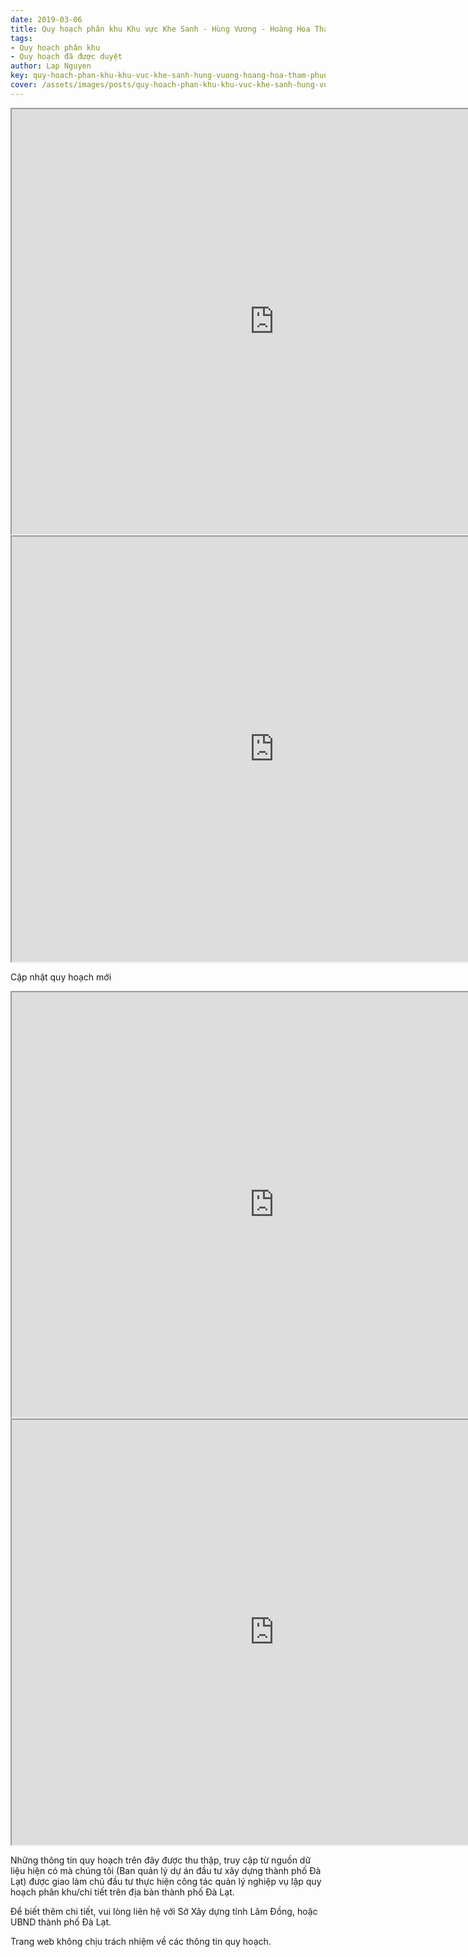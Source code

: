 ```yaml
---
date: 2019-03-06
title: Quy hoạch phân khu Khu vực Khe Sanh - Hùng Vương - Hoàng Hoa Thám (Khu B1), phường 10, thành phố Đà Lạt
tags:
- Quy hoạch phân khu
- Quy hoạch đã được duyệt
author: Lap Nguyen
key: quy-hoach-phan-khu-khu-vuc-khe-sanh-hung-vuong-hoang-hoa-tham-phuong-10-thanh-pho-da-lat
cover: /assets/images/posts/quy-hoach-phan-khu-khu-vuc-khe-sanh-hung-vuong-hoang-hoa-tham-phuong-10-thanh-pho-da-lat.png
---
```

<iframe src="https://drive.google.com/file/d/1A8t-JJtqEK5MvIx5XUefRCwAv45mJKVj/preview" width="840" height="680"></iframe>

<iframe src="https://drive.google.com/file/d/1FOh9C3kueKijARO0SD8jEbeR_xcgU8z1/preview" width="840" height="680"></iframe>

Cập nhật quy hoạch mới

<iframe src="https://drive.google.com/file/d/1sdwYJQzlWQrafb36D5nYxk8IHPDHEvuD/preview" width="840" height="680"></iframe>

<iframe src="https://drive.google.com/file/d/1QGMOBFtTTYQuMJGkevWfDOAwaMUeurxT/preview" width="840" height="680"></iframe>

Những thông tin quy hoạch trên đây được thu thập, truy cập từ nguồn dữ liệu hiện có mà chúng tôi 
(Ban quản lý dự án đầu tư xây dựng thành phố Đà Lạt) được giao làm chủ đầu tư thực hiện công tác quản lý nghiệp vụ 
lập quy hoạch phân khu/chi tiết trên địa bàn thành phố Đà Lạt.

Để biết thêm chi tiết, vui lòng liên hệ với Sở Xây dựng tỉnh Lâm Đồng, hoặc UBND thành phố Đà Lạt.

Trang web không chịu trách nhiệm về các thông tin quy hoạch.